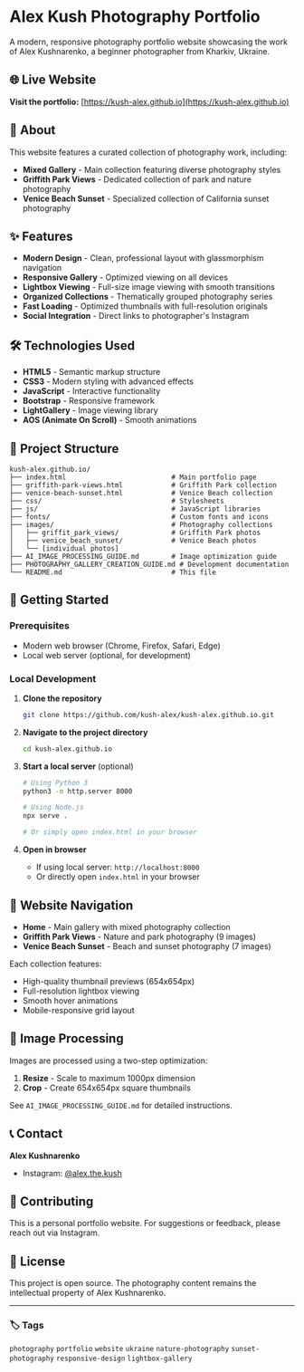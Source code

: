 # Alex Kush Photography Portfolio

A modern, responsive photography portfolio website showcasing the work of Alex Kushnarenko, a beginner photographer from Kharkiv, Ukraine.

## 🌐 Live Website

**Visit the portfolio:** [https://kush-alex.github.io](https://kush-alex.github.io)

## 📸 About

This website features a curated collection of photography work, including:

- **Mixed Gallery** - Main collection featuring diverse photography styles
- **Griffith Park Views** - Dedicated collection of park and nature photography  
- **Venice Beach Sunset** - Specialized collection of California sunset photography

## ✨ Features

- **Modern Design** - Clean, professional layout with glassmorphism navigation
- **Responsive Gallery** - Optimized viewing on all devices
- **Lightbox Viewing** - Full-size image viewing with smooth transitions
- **Organized Collections** - Thematically grouped photography series
- **Fast Loading** - Optimized thumbnails with full-resolution originals
- **Social Integration** - Direct links to photographer's Instagram

## 🛠️ Technologies Used

- **HTML5** - Semantic markup structure
- **CSS3** - Modern styling with advanced effects
- **JavaScript** - Interactive functionality
- **Bootstrap** - Responsive framework
- **LightGallery** - Image viewing library
- **AOS (Animate On Scroll)** - Smooth animations

## 📁 Project Structure

```
kush-alex.github.io/
├── index.html                          # Main portfolio page
├── griffith-park-views.html            # Griffith Park collection
├── venice-beach-sunset.html            # Venice Beach collection
├── css/                                # Stylesheets
├── js/                                 # JavaScript libraries
├── fonts/                              # Custom fonts and icons
├── images/                             # Photography collections
│   ├── griffit_park_views/             # Griffith Park photos
│   ├── venice_beach_sunset/            # Venice Beach photos
│   └── [individual photos]
├── AI_IMAGE_PROCESSING_GUIDE.md        # Image optimization guide
├── PHOTOGRAPHY_GALLERY_CREATION_GUIDE.md # Development documentation
└── README.md                           # This file
```

## 🚀 Getting Started

### Prerequisites

- Modern web browser (Chrome, Firefox, Safari, Edge)
- Local web server (optional, for development)

### Local Development

1. **Clone the repository**
   ```bash
   git clone https://github.com/kush-alex/kush-alex.github.io.git
   ```

2. **Navigate to the project directory**
   ```bash
   cd kush-alex.github.io
   ```

3. **Start a local server** (optional)
   ```bash
   # Using Python 3
   python3 -m http.server 8000
   
   # Using Node.js
   npx serve .
   
   # Or simply open index.html in your browser
   ```

4. **Open in browser**
   - If using local server: `http://localhost:8000`
   - Or directly open `index.html` in your browser

## 📱 Website Navigation

- **Home** - Main gallery with mixed photography collection
- **Griffith Park Views** - Nature and park photography (9 images)
- **Venice Beach Sunset** - Beach and sunset photography (7 images)

Each collection features:
- High-quality thumbnail previews (654x654px)
- Full-resolution lightbox viewing
- Smooth hover animations
- Mobile-responsive grid layout

## 🎨 Image Processing

Images are processed using a two-step optimization:
1. **Resize** - Scale to maximum 1000px dimension
2. **Crop** - Create 654x654px square thumbnails

See `AI_IMAGE_PROCESSING_GUIDE.md` for detailed instructions.

## 📞 Contact

**Alex Kushnarenko**
- Instagram: [@alex.the.kush](https://www.instagram.com/alex.the.kush/)

## 🤝 Contributing

This is a personal portfolio website. For suggestions or feedback, please reach out via Instagram.

## 📄 License

This project is open source. The photography content remains the intellectual property of Alex Kushnarenko.

---

### 🏷️ Tags
`photography` `portfolio` `website` `ukraine` `nature-photography` `sunset-photography` `responsive-design` `lightbox-gallery`
